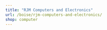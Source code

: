 ```yaml
---
title: "RJM Computers and Electronics"
url: /boise/rjm-computers-and-electronics/
shop: computer
---
```

